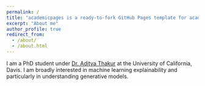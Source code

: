 ```yaml
---
permalink: /
title: "academicpages is a ready-to-fork GitHub Pages template for academic personal websites"
excerpt: "About me"
author_profile: true
redirect_from: 
  - /about/
  - /about.html
---
```


I am a PhD student under [Dr. Aditya Thakur](https://thakur.cs.ucdavis.edu/) at the University of California, Davis. I am broadly interested in machine learning explainability and particularly in understanding generative models.
